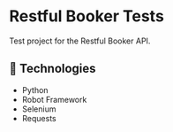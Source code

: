 # Restful Booker Tests
Test project for the Restful Booker API.

## 📌 Technologies
- Python
- Robot Framework
- Selenium
- Requests

<!-- ## 📌 How to Run the Tests?
1. Clone this repository.
2. Install dependencies with `pip install -r requirements.txt`.
3. Run `pytest tests/api_tests/` to execute API tests. -->
